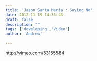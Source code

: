 ```yaml
---
title: 'Jason Santa Maria : Saying No'
date: 2012-11-19 14:36:43
draft: false
description: ""
tags: ['developing','Video']
author: 'Andrew'

---
```


http://vimeo.com/53155584
